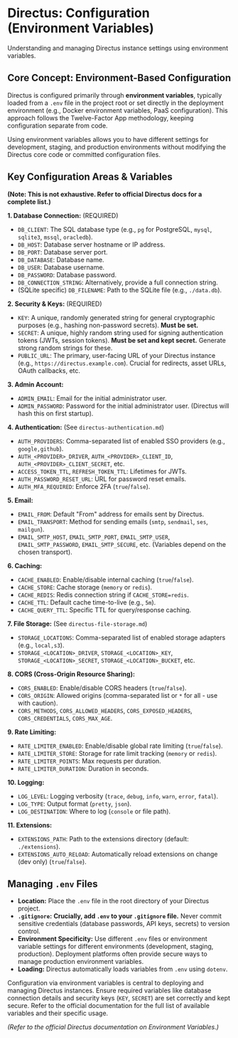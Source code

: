 # Directus: Configuration (Environment Variables)

Understanding and managing Directus instance settings using environment variables.

## Core Concept: Environment-Based Configuration

Directus is configured primarily through **environment variables**, typically loaded from a `.env` file in the project root or set directly in the deployment environment (e.g., Docker environment variables, PaaS configuration). This approach follows the Twelve-Factor App methodology, keeping configuration separate from code.

Using environment variables allows you to have different settings for development, staging, and production environments without modifying the Directus core code or committed configuration files.

## Key Configuration Areas & Variables

**(Note: This is not exhaustive. Refer to official Directus docs for a complete list.)**

**1. Database Connection:** (REQUIRED)

*   `DB_CLIENT`: The SQL database type (e.g., `pg` for PostgreSQL, `mysql`, `sqlite3`, `mssql`, `oracledb`).
*   `DB_HOST`: Database server hostname or IP address.
*   `DB_PORT`: Database server port.
*   `DB_DATABASE`: Database name.
*   `DB_USER`: Database username.
*   `DB_PASSWORD`: Database password.
*   `DB_CONNECTION_STRING`: Alternatively, provide a full connection string.
*   (SQLite specific) `DB_FILENAME`: Path to the SQLite file (e.g., `./data.db`).

**2. Security & Keys:** (REQUIRED)

*   `KEY`: A unique, randomly generated string for general cryptographic purposes (e.g., hashing non-password secrets). **Must be set.**
*   `SECRET`: A unique, highly random string used for signing authentication tokens (JWTs, session tokens). **Must be set and kept secret.** Generate strong random strings for these.
*   `PUBLIC_URL`: The primary, user-facing URL of your Directus instance (e.g., `https://directus.example.com`). Crucial for redirects, asset URLs, OAuth callbacks, etc.

**3. Admin Account:**

*   `ADMIN_EMAIL`: Email for the initial administrator user.
*   `ADMIN_PASSWORD`: Password for the initial administrator user. (Directus will hash this on first startup).

**4. Authentication:** (See `directus-authentication.md`)

*   `AUTH_PROVIDERS`: Comma-separated list of enabled SSO providers (e.g., `google,github`).
*   `AUTH_<PROVIDER>_DRIVER`, `AUTH_<PROVIDER>_CLIENT_ID`, `AUTH_<PROVIDER>_CLIENT_SECRET`, etc.
*   `ACCESS_TOKEN_TTL`, `REFRESH_TOKEN_TTL`: Lifetimes for JWTs.
*   `AUTH_PASSWORD_RESET_URL`: URL for password reset emails.
*   `AUTH_MFA_REQUIRED`: Enforce 2FA (`true`/`false`).

**5. Email:**

*   `EMAIL_FROM`: Default "From" address for emails sent by Directus.
*   `EMAIL_TRANSPORT`: Method for sending emails (`smtp`, `sendmail`, `ses`, `mailgun`).
*   `EMAIL_SMTP_HOST`, `EMAIL_SMTP_PORT`, `EMAIL_SMTP_USER`, `EMAIL_SMTP_PASSWORD`, `EMAIL_SMTP_SECURE`, etc. (Variables depend on the chosen transport).

**6. Caching:**

*   `CACHE_ENABLED`: Enable/disable internal caching (`true`/`false`).
*   `CACHE_STORE`: Cache storage (`memory` or `redis`).
*   `CACHE_REDIS`: Redis connection string if `CACHE_STORE=redis`.
*   `CACHE_TTL`: Default cache time-to-live (e.g., `5m`).
*   `CACHE_QUERY_TTL`: Specific TTL for query/response caching.

**7. File Storage:** (See `directus-file-storage.md`)

*   `STORAGE_LOCATIONS`: Comma-separated list of enabled storage adapters (e.g., `local,s3`).
*   `STORAGE_<LOCATION>_DRIVER`, `STORAGE_<LOCATION>_KEY`, `STORAGE_<LOCATION>_SECRET`, `STORAGE_<LOCATION>_BUCKET`, etc.

**8. CORS (Cross-Origin Resource Sharing):**

*   `CORS_ENABLED`: Enable/disable CORS headers (`true`/`false`).
*   `CORS_ORIGIN`: Allowed origins (comma-separated list or `*` for all - use with caution).
*   `CORS_METHODS`, `CORS_ALLOWED_HEADERS`, `CORS_EXPOSED_HEADERS`, `CORS_CREDENTIALS`, `CORS_MAX_AGE`.

**9. Rate Limiting:**

*   `RATE_LIMITER_ENABLED`: Enable/disable global rate limiting (`true`/`false`).
*   `RATE_LIMITER_STORE`: Storage for rate limit tracking (`memory` or `redis`).
*   `RATE_LIMITER_POINTS`: Max requests per duration.
*   `RATE_LIMITER_DURATION`: Duration in seconds.

**10. Logging:**

*   `LOG_LEVEL`: Logging verbosity (`trace`, `debug`, `info`, `warn`, `error`, `fatal`).
*   `LOG_TYPE`: Output format (`pretty`, `json`).
*   `LOG_DESTINATION`: Where to log (`console` or file path).

**11. Extensions:**

*   `EXTENSIONS_PATH`: Path to the extensions directory (default: `./extensions`).
*   `EXTENSIONS_AUTO_RELOAD`: Automatically reload extensions on change (dev only) (`true`/`false`).

## Managing `.env` Files

*   **Location:** Place the `.env` file in the root directory of your Directus project.
*   **`.gitignore`:** **Crucially, add `.env` to your `.gitignore` file.** Never commit sensitive credentials (database passwords, API keys, secrets) to version control.
*   **Environment Specificity:** Use different `.env` files or environment variable settings for different environments (development, staging, production). Deployment platforms often provide secure ways to manage production environment variables.
*   **Loading:** Directus automatically loads variables from `.env` using `dotenv`.

Configuration via environment variables is central to deploying and managing Directus instances. Ensure required variables like database connection details and security keys (`KEY`, `SECRET`) are set correctly and kept secure. Refer to the official documentation for the full list of available variables and their specific usage.

*(Refer to the official Directus documentation on Environment Variables.)*